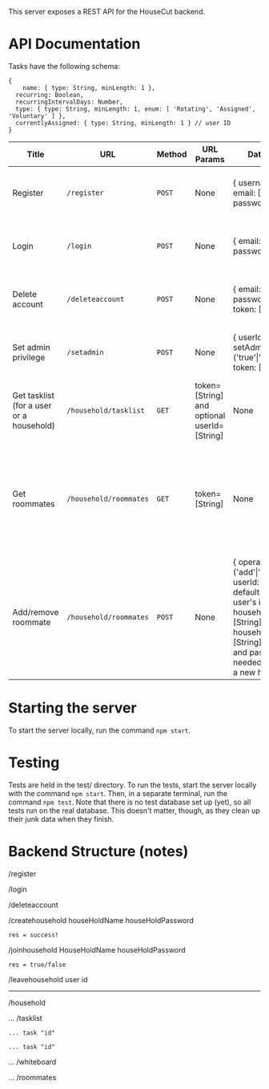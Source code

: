This server exposes a REST API for the HouseCut backend.


# API Documentation

Tasks have the following schema:
~~~
{
	name: { type: String, minLength: 1 },
  recurring: Boolean,
  recurringIntervalDays: Number,
  type: { type: String, minLength: 1, enum: [ 'Rotating', 'Assigned', 'Voluntary' ] },
  currentlyAssigned: { type: String, minLength: 1 } // user ID
}
~~~

| Title | URL | Method | URL Params | Data Params | Success Response | Error Response | Notes |
| ----- | --- | ------ | ---------- | ----------- | ---------------- | -------------- | ----- |
| Register | `/register` | `POST` | None | { username: [String], email: [String], password: [String] } | { success: true } | { success: false, message: "Explanation" } | |
| Login | `/login` | `POST` | None | { email: [String], password: [String] } | { success: true, id: [String], token: [String] } | { success: false, message: "Explanation" } | |
| Delete account | `/deleteaccount` | `POST` | None | { email: [String], password: [String], token: [String] } | { success: true } | { success: false, message: "Explanation" } | |
| Set admin privilege | `/setadmin` | `POST` | None | { userId: [String], setAdmin: (1&#124;0)&#124;('true'&#124;'false'), token: [String] } | { success: true } | { success: false, message: "Explanation" } | |
| Get tasklist (for a user or a household) | `/household/tasklist` | `GET` | token=[String] and optional userId=[String] | None | { success: true, tasklist: [Array of Tasks] } | { success: false, message: "Explanation" } | |
| Get roommates | `/household/roommates` | `GET` | token=[String] | None | { success: true, roommates: [Array of user IDs] } | { success: false, message: "Explanation" } | Will update in the future to return user objects instead of only ids. |
| Add/remove roommate | `/household/roommates`| `POST` | None | { operation: ('add'&#124;'remove'), userId: [String] (will default to current user's id), householdName: [String], householdPassword: [String] (HH name and pass only needed if self joining a new household) } | { success: true, householdId: [String] (only if joined a new household) } | { success: false, message: "Explanation" } | |

# Starting the server

To start the server locally, run the command `npm start`.

# Testing

Tests are held in the test/ directory. To run the tests, start the server
locally with the command `npm start`. Then, in a separate terminal, run the
command `npm test`. Note that there is no test database set up (yet), so all
tests run on the real database. This doesn't matter, though, as they clean up
their junk data when they finish.

# Backend Structure (notes)

/register

/login

/deleteaccount

/createhousehold
	houseHoldName
	houseHoldPassword

	res = success!
/joinhousehold
	HouseHoldName
	houseHoldPassword

	res = true/false

/leavehousehold
	user id

******************************

/household

... /tasklist

	... task "id"

	... task "id"

... /whiteboard

... /roommates
